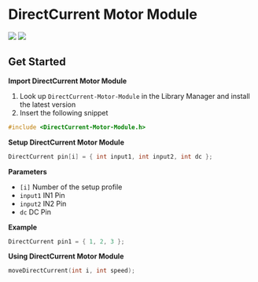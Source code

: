 # DirectCurrent Motor Module

[![](https://img.shields.io/badge/Available_in_the_Arduino_Library_Manager-2ea44f)](https://www.arduino.cc/reference/en/libraries/engine-control/)
[![](https://img.shields.io/badge/Visit_the-Wiki-2ea44f?logo=github)](https://github.com/Arduino-Library-Collection/Engine-Control/wiki)

## Get Started

**Import DirectCurrent Motor Module**

1. Look up `DirectCurrent-Motor-Module` in the Library Manager and install the latest version
2. Insert the following snippet
 
```ino
#include <DirectCurrent-Motor-Module.h>
```

**Setup DirectCurrent Motor Module**

```ino
DirectCurrent pin[i] = { int input1, int input2, int dc };
```
**Parameters**

* `[i]` Number of the setup profile
* `input1` IN1 Pin
* `input2` IN2 Pin
* `dc` DC Pin

**Example**

```ino
DirectCurrent pin1 = { 1, 2, 3 };
```

**Using DirectCurrent Motor Module**

```ino
moveDirectCurrent(int i, int speed);
```
